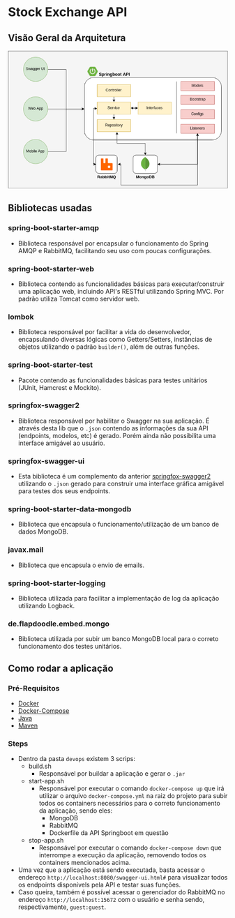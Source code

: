 # Stock Exchange API

## Visão Geral da Arquitetura

![Arquitetura](docs/stock-exchange-architecture.png)

## Bibliotecas usadas

### spring-boot-starter-amqp

- Biblioteca responsável por encapsular o funcionamento do Spring AMQP e RabbitMQ, facilitando seu uso com poucas configurações.

### spring-boot-starter-web

- Biblioteca contendo as funcionalidades básicas para executar/construir uma aplicação web, incluindo API's RESTful utilizando Spring MVC. Por padrão utiliza Tomcat como servidor web.

### lombok

- Biblioteca responsável por facilitar a vida do desenvolvedor, encapsulando diversas lógicas como Getters/Setters, instâncias de objetos utilizando o padrão `builder()`, além de outras funções.

### spring-boot-starter-test

- Pacote contendo as funcionalidades básicas para testes unitários (JUnit, Hamcrest e Mockito).

### springfox-swagger2

- Biblioteca responsável por habilitar o Swagger na sua aplicação. É através desta lib que o `.json` contendo as informações da sua API (endpoints, modelos, etc) é gerado. Porém ainda não possibilita uma interface amigável ao usuário.

### springfox-swagger-ui

- Esta biblioteca é um complemento da anterior [springfox-swagger2](#springfox-swagger2) utilizando o `.json` gerado para construir uma interface gráfica amigável para testes dos seus endpoints.

### spring-boot-starter-data-mongodb

- Biblioteca que encapsula o funcionamento/utilização de um banco de dados MongoDB.

### javax.mail

- Biblioteca que encapsula o envio de emails.

### spring-boot-starter-logging

- Biblioteca utilizada para facilitar a implementação de log da aplicação utilizando Logback.

### de.flapdoodle.embed.mongo

- Biblioteca utilizada por subir um banco MongoDB local para o correto funcionamento dos testes unitários.

## Como rodar a aplicação

### Pré-Requisitos

- [Docker](https://www.docker.com/get-started)
- [Docker-Compose](https://docs.docker.com/compose/)
- [Java](https://www.java.com/pt_BR/download/)
- [Maven](http://maven.apache.org/download.cgi)

### Steps

- Dentro da pasta `devops` existem 3 scrips:
  - build.sh
    - Responsável por buildar a aplicação e gerar o `.jar`
  - start-app.sh
    - Responsável por executar o comando `docker-compose up` que irá utilizar o arquivo `docker-compose.yml` na raiz do projeto para subir todos os containers necessários para o correto funcionamento da aplicação, sendo eles:
      - MongoDB
      - RabbitMQ
      - Dockerfile da API Springboot em questão
  - stop-app.sh
    - Responsável por executar o comando `docker-compose down` que interrompe a execução da aplicação, removendo todos os containers mencionados acima.
- Uma vez que a aplicação está sendo executada, basta acessar o endereço `http://localhost:8080/swagger-ui.html#` para visualizar todos os endpoints disponívels pela API e testar suas funções.
- Caso queira, também é possível acessar o gerenciador do RabbitMQ no endereço `http://localhost:15672` com o usuário e senha sendo, respectivamente, `guest:guest`.